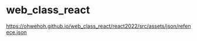 # web_class_react

https://ohwehoh.github.io/web_class_react/react2022/src/assets/json/refenece.json
